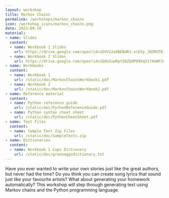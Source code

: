 ```yaml
---
layout: workshop
title: Markov Chains
permalink: /workshops/markov_chains
icon: /workshop_icons/markov_chains.png
date: 2023-09-10
material: 
- name: Slides
  content:
  - name: Workbook 1 Slides
    url: https://drive.google.com/open?id=1OVV12a9BEBdR1-xcEYp_JN3MXTBjBjQI9aJ4gH-1kHw
  - name: Workbook 2 Slides
    url: https://drive.google.com/open?id=1QdeZuwRptSbZQdPO9XqV174eWFZnQebau2kHyVtD9p8
- name: Workbooks
  content:
  - name: Workbook 1
    url: /static/doc/MarkovChainsWorkbook1.pdf
  - name: Workbook 2
    url: /static/doc/MarkovChainsWorkbook2.pdf
- name: Reference material
  content:
  - name: Python reference guide
    url: /static/doc/PythonReferenceGuide.pdf
  - name: Python syntax cheat sheet
    url: /static/doc/PythonCheatSheet.pdf
- name: Text Files
  content:
  - name: Sample Text Zip Files
    url: /static/doc/SampleTexts.zip
- name: Dictionaries
  content:
  - name: Workbook 1 Cups Dictionary
    url: /static/doc/greeneggsdictionary.txt
---
```


Have you ever wanted to write your own stories just like the great authors, but never had the time? Do you think you can create song lyrics that sound just like your favourite artists? What about generating your homework automatically? This workshop will step through generating text using Markov chains and the Python programming language.
